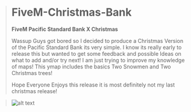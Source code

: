 > # FiveM-Christmas-Bank #
> 
> **FiveM Pacific Standard Bank X Christmas** 
> 
> Wassup Guys got bored so I decided to produce a Christmas Version of the Pacific Standard Bank its very simple. I know its really early to release this but wanted to get some feedback and possible Ideas on what to add and/or try next! I am just trying to improve my knowledge of maps! This ymap includes the basics Two Snowmen and Two Christmas trees! 
> 
> Hope Everyone Enjoys this release it is most definitely not my last christmas release!

> ![alt text](https://make-fligth-simps.great-aga.in/Qe8nRkGkJ5.jpg)
